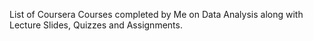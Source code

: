 List of Coursera Courses completed by Me on Data Analysis along with Lecture Slides, Quizzes and Assignments.
